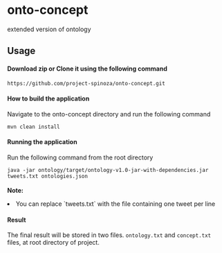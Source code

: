# onto-concept
extended version of ontology

## Usage

#### Download zip or Clone it using the following command

`https://github.com/project-spinoza/onto-concept.git`
#### How to build the application

Navigate to the onto-concept directory and run the following command

`mvn clean install`
#### Running the application
Run the following command from the root directory

`java -jar ontology/target/ontology-v1.0-jar-with-dependencies.jar tweets.txt ontologies.json` <br><br>
<b>Note:</b>
<li>You can replace `tweets.txt` with the file containing one tweet per line</li>

#### Result
The final result will be stored in two files. `ontology.txt` and `concept.txt` files, at root directory of project.
